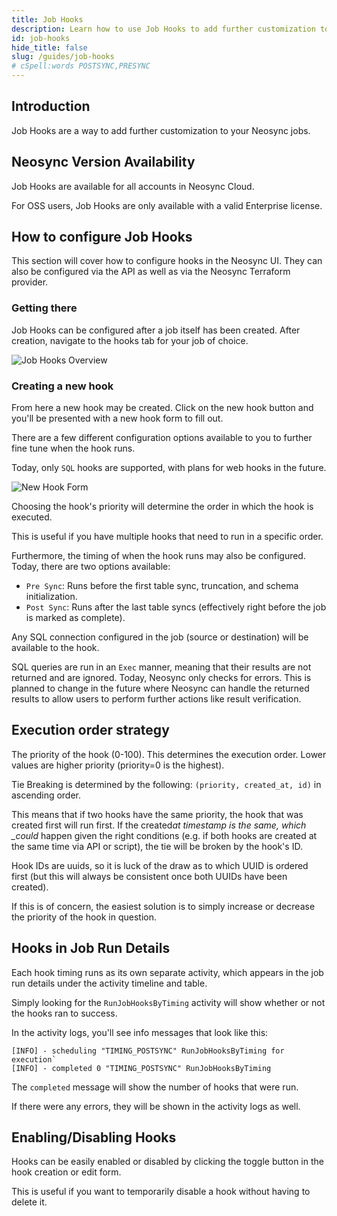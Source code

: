 ```yaml
---
title: Job Hooks
description: Learn how to use Job Hooks to add further customization to your Neosync jobs
id: job-hooks
hide_title: false
slug: /guides/job-hooks
# cSpell:words POSTSYNC,PRESYNC
---
```


## Introduction

Job Hooks are a way to add further customization to your Neosync jobs.

## Neosync Version Availability

Job Hooks are available for all accounts in Neosync Cloud.

For OSS users, Job Hooks are only available with a valid Enterprise license.

## How to configure Job Hooks

This section will cover how to configure hooks in the Neosync UI.
They can also be configured via the API as well as via the Neosync Terraform provider.

### Getting there

Job Hooks can be configured after a job itself has been created. After creation, navigate to the hooks tab for your job of choice.

![Job Hooks Overview](/img/hooks/job-hooks-overview.png)

### Creating a new hook

From here a new hook may be created. Click on the new hook button and you'll be presented with a new hook form to fill out.

There are a few different configuration options available to you to further fine tune when the hook runs.

Today, only `SQL` hooks are supported, with plans for web hooks in the future.

![New Hook Form](/img/hooks/new-hook-form.png)

Choosing the hook's priority will determine the order in which the hook is executed.

This is useful if you have multiple hooks that need to run in a specific order.

Furthermore, the timing of when the hook runs may also be configured. Today, there are two options available:

- `Pre Sync`: Runs before the first table sync, truncation, and schema initialization.
- `Post Sync`: Runs after the last table syncs (effectively right before the job is marked as complete).

Any SQL connection configured in the job (source or destination) will be available to the hook.

SQL queries are run in an `Exec` manner, meaning that their results are not returned and are ignored. Today, Neosync only checks for errors. This is planned to change in the future where Neosync can handle the returned results to allow users to perform further actions like result verification.

## Execution order strategy

The priority of the hook (0-100). This determines the execution order. Lower values are higher priority (priority=0 is the highest).

Tie Breaking is determined by the following: `(priority, created_at, id)` in ascending order.

This means that if two hooks have the same priority, the hook that was created first will run first.
If the created*at timestamp is the same, which \_could* happen given the right conditions (e.g. if both hooks are created at the same time via API or script), the tie will be broken by the hook's ID.

Hook IDs are uuids, so it is luck of the draw as to which UUID is ordered first (but this will always be consistent once both UUIDs have been created).

If this is of concern, the easiest solution is to simply increase or decrease the priority of the hook in question.

## Hooks in Job Run Details

Each hook timing runs as its own separate activity, which appears in the job run details under the activity timeline and table.

Simply looking for the `RunJobHooksByTiming` activity will show whether or not the hooks ran to success.

In the activity logs, you'll see info messages that look like this:

```console
[INFO] - scheduling "TIMING_POSTSYNC" RunJobHooksByTiming for execution`
[INFO] - completed 0 "TIMING_POSTSYNC" RunJobHooksByTiming
```

The `completed` message will show the number of hooks that were run.

If there were any errors, they will be shown in the activity logs as well.

## Enabling/Disabling Hooks

Hooks can be easily enabled or disabled by clicking the toggle button in the hook creation or edit form.

This is useful if you want to temporarily disable a hook without having to delete it.
